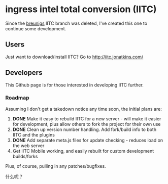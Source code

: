 ingress intel total conversion (IITC)
=====================================

Since the [breunigs](https://github.com/breunigs/ingress-intel-total-conversion) IITC branch was deleted,
I've created this one to continue some development.

## Users

Just want to download/install IITC? Go to http://iitc.jonatkins.com/

## Developers

This Github page is for those interested in developing IITC further.

### Roadmap

Assuming I don't get a takedown notice any time soon, the initial plans are:

1. **DONE** Make it easy to rebuild IITC for a new server - will make it easier for development, plus allow others to fork the project for their own use
2. **DONE** Clean up version number handling. Add fork/build info to both IITC and the plugins
3. **DONE** Add separate meta.js files for update checking - reduces load on the web server
4. Get IITC Mobile working, and easily rebuilt for custom development builds/forks

Plus, of course, pulling in any patches/bugfixes.

什么呢？
